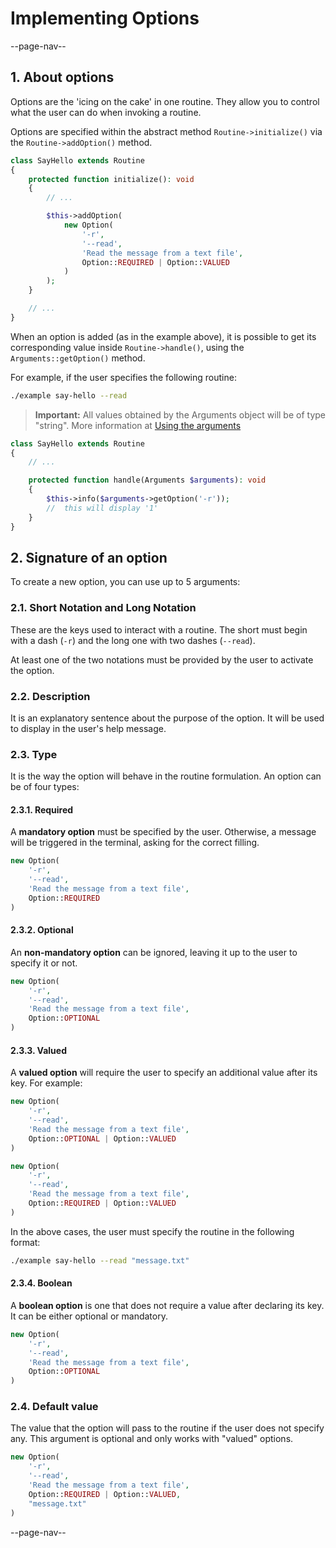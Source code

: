 # Implementing Options

--page-nav--

## 1. About options

Options are the 'icing on the cake' in one routine. They allow you to control what the user can do when invoking a routine.

Options are specified within the abstract method `Routine->initialize()` via the `Routine->addOption()` method.

```php
class SayHello extends Routine
{
    protected function initialize(): void
    {
        // ...

        $this->addOption(
            new Option(
                '-r',
                '--read',
                'Read the message from a text file',
                Option::REQUIRED | Option::VALUED
            )
        );
    }

    // ...
}
```

When an option is added (as in the example above), it is possible to get its corresponding value inside `Routine->handle()`, using the `Arguments::getOption()` method.

For example, if the user specifies the following routine:

```bash
./example say-hello --read
```

> **Important:** All values obtained by the Arguments object will be of type "string". More information at [Using the arguments](06-using-the-arguments.md)

```php
class SayHello extends Routine
{
    // ...

    protected function handle(Arguments $arguments): void
    {
        $this->info($arguments->getOption('-r'));
        //  this will display '1'
    }
}
```

## 2. Signature of an option

To create a new option, you can use up to 5 arguments:

### 2.1. Short Notation and Long Notation

These are the keys used to interact with a routine. The short must begin with a dash (`-r`) and the long one with two dashes (`--read`).

At least one of the two notations must be provided by the user to activate the option.

### 2.2. Description

It is an explanatory sentence about the purpose of the option. It will be used to display in the user's help message.

### 2.3. Type

It is the way the option will behave in the routine formulation.
An option can be of four types:

#### 2.3.1. Required

A **mandatory option** must be specified by the user. Otherwise, a message will be triggered in the terminal, asking for the correct filling.

```php
new Option(
    '-r',
    '--read',
    'Read the message from a text file',
    Option::REQUIRED
)
```

#### 2.3.2. Optional

An **non-mandatory option** can be ignored, leaving it up to the user to specify it or not.

```php
new Option(
    '-r',
    '--read',
    'Read the message from a text file',
    Option::OPTIONAL
)
```

#### 2.3.3. Valued

A **valued option** will require the user to specify an additional value after its key. For example:

```php
new Option(
    '-r',
    '--read',
    'Read the message from a text file',
    Option::OPTIONAL | Option::VALUED
)
```

```php
new Option(
    '-r',
    '--read',
    'Read the message from a text file',
    Option::REQUIRED | Option::VALUED
)
```

In the above cases, the user must specify the routine in the following format:

```bash
./example say-hello --read "message.txt"
```

#### 2.3.4. Boolean

A **boolean option** is one that does not require a value after declaring its key. It can be either optional or mandatory.

```php
new Option(
    '-r',
    '--read',
    'Read the message from a text file',
    Option::OPTIONAL
)
```

### 2.4. Default value

The value that the option will pass to the routine if the user does not specify any. This argument is optional and only works with "valued" options.

```php
new Option(
    '-r',
    '--read',
    'Read the message from a text file',
    Option::REQUIRED | Option::VALUED,
    "message.txt"
)
```

--page-nav--
